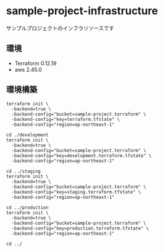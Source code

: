 # sample-project-infrastructure
サンプルプロジェクトのインフラリソースです

## 環境
- Terraform 0.12.19
- aws 2.45.0

## 環境構築

```
terraform init \
  -backend=true \
  -backend-config="bucket=sample-project.terraform" \
  -backend-config="key=terraform.tfstate" \
  -backend-config="region=ap-northeast-1"
```

```
cd ./development
terraform init \
  -backend=true \
  -backend-config="bucket=sample-project.terraform" \
  -backend-config="key=development.terraform.tfstate" \
  -backend-config="region=ap-northeast-1"
```

```
cd ../staging
terraform init \
  -backend=true \
  -backend-config="bucket=sample-project.terraform" \
  -backend-config="key=staging.terraform.tfstate" \
  -backend-config="region=ap-northeast-1"
```

```
cd ../production
terraform init \
  -backend=true \
  -backend-config="bucket=sample-project.terraform" \
  -backend-config="key=production.terraform.tfstate" \
  -backend-config="region=ap-northeast-1"
```

```
cd ../
```